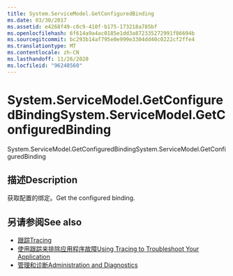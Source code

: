 ```yaml
---
title: System.ServiceModel.GetConfiguredBinding
ms.date: 03/30/2017
ms.assetid: e4268f49-c0c9-410f-b175-173218a785bf
ms.openlocfilehash: 6f614a9a4ac0185e1dd3a872335272991f86694b
ms.sourcegitcommit: bc293b14af795e0e999e3304dd40c0222cf2ffe4
ms.translationtype: MT
ms.contentlocale: zh-CN
ms.lasthandoff: 11/26/2020
ms.locfileid: "96248560"
---
```

# <a name="systemservicemodelgetconfiguredbinding"></a><span data-ttu-id="976fe-102">System.ServiceModel.GetConfiguredBinding</span><span class="sxs-lookup"><span data-stu-id="976fe-102">System.ServiceModel.GetConfiguredBinding</span></span>

<span data-ttu-id="976fe-103">System.ServiceModel.GetConfiguredBinding</span><span class="sxs-lookup"><span data-stu-id="976fe-103">System.ServiceModel.GetConfiguredBinding</span></span>  
  
## <a name="description"></a><span data-ttu-id="976fe-104">描述</span><span class="sxs-lookup"><span data-stu-id="976fe-104">Description</span></span>  

 <span data-ttu-id="976fe-105">获取配置的绑定。</span><span class="sxs-lookup"><span data-stu-id="976fe-105">Get the configured binding.</span></span>  
  
## <a name="see-also"></a><span data-ttu-id="976fe-106">另请参阅</span><span class="sxs-lookup"><span data-stu-id="976fe-106">See also</span></span>

- [<span data-ttu-id="976fe-107">跟踪</span><span class="sxs-lookup"><span data-stu-id="976fe-107">Tracing</span></span>](index.md)
- [<span data-ttu-id="976fe-108">使用跟踪来排除应用程序故障</span><span class="sxs-lookup"><span data-stu-id="976fe-108">Using Tracing to Troubleshoot Your Application</span></span>](using-tracing-to-troubleshoot-your-application.md)
- [<span data-ttu-id="976fe-109">管理和诊断</span><span class="sxs-lookup"><span data-stu-id="976fe-109">Administration and Diagnostics</span></span>](../index.md)
